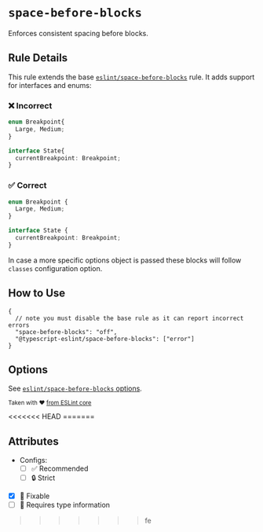 # `space-before-blocks`

Enforces consistent spacing before blocks.

## Rule Details

This rule extends the base [`eslint/space-before-blocks`](https://eslint.org/docs/rules/space-before-blocks) rule.
It adds support for interfaces and enums:

### ❌ Incorrect

```ts
enum Breakpoint{
  Large, Medium;
}

interface State{
  currentBreakpoint: Breakpoint;
}
```

### ✅ Correct

```ts
enum Breakpoint {
  Large, Medium;
}

interface State {
  currentBreakpoint: Breakpoint;
}
```

In case a more specific options object is passed these blocks will follow `classes` configuration option.

## How to Use

```jsonc
{
  // note you must disable the base rule as it can report incorrect errors
  "space-before-blocks": "off",
  "@typescript-eslint/space-before-blocks": ["error"]
}
```

## Options

See [`eslint/space-before-blocks` options](https://eslint.org/docs/rules/space-before-blocks#options).

<sup>

Taken with ❤️ [from ESLint core](https://github.com/eslint/eslint/blob/master/docs/rules/space-before-blocks.md)

</sup>
<<<<<<< HEAD
=======

## Attributes

- Configs:
  - [ ] ✅ Recommended
  - [ ] 🔒 Strict
- [x] 🔧 Fixable
- [ ] 💭 Requires type information
>>>>>>> fe
